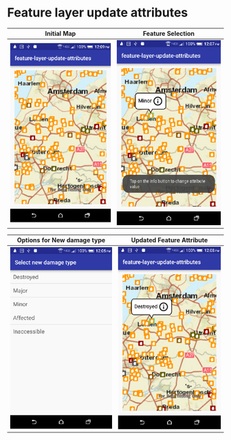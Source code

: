 # Feature layer update attributes         

|  Initial Map                                                |  Feature Selection                                          |
|:-----------------------------------------------------------:|:-----------------------------------------------------------:|
|![FeatLUpdateAttr App](feature-layer-update-attributes-1.png)|![FeatLUpdateAttr App](feature-layer-update-attributes-2.png)|      

|  Options for New damage type                                |  Updated Feature Attribute                                  |
|:-----------------------------------------------------------:|:-----------------------------------------------------------:|
|![FeatLUpdateAttr App](feature-layer-update-attributes-3.png)|![FeatLUpdateAttr App](feature-layer-update-attributes-4.png)|
